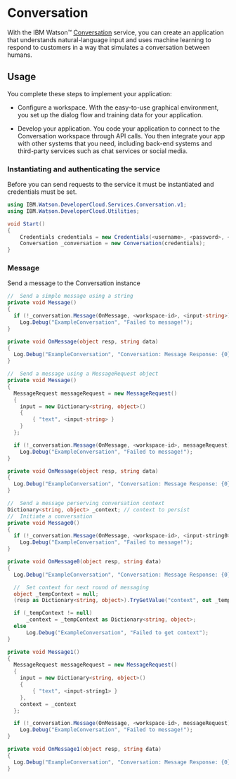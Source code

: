 # Conversation

With the IBM Watson™ [Conversation][conversation] service, you can create an application that understands natural-language input and uses machine learning to respond to customers in a way that simulates a conversation between humans.

## Usage
You complete these steps to implement your application:

* Configure a workspace. With the easy-to-use graphical environment, you set up the dialog flow and training data for your application.

* Develop your application. You code your application to connect to the Conversation workspace through API calls. You then integrate your app with other systems that you need, including back-end systems and third-party services such as chat services or social media.

### Instantiating and authenticating the service
Before you can send requests to the service it must be instantiated and credentials must be set.
```cs
using IBM.Watson.DeveloperCloud.Services.Conversation.v1;
using IBM.Watson.DeveloperCloud.Utilities;

void Start()
{
    Credentials credentials = new Credentials(<username>, <password>, <url>);
    Conversation _conversation = new Conversation(credentials);
}
```

### Message
Send a message to the Conversation instance
```cs
//  Send a simple message using a string
private void Message()
{
  if (!_conversation.Message(OnMessage, <workspace-id>, <input-string>))
    Log.Debug("ExampleConversation", "Failed to message!");
}

private void OnMessage(object resp, string data)
{
  Log.Debug("ExampleConversation", "Conversation: Message Response: {0}", data);
}
```
```cs
//  Send a message using a MessageRequest object
private void Message()
{
  MessageRequest messageRequest = new MessageRequest()
  {
    input = new Dictionary<string, object>()
    {
        { "text", <input-string> }
    }
  };

  if (!_conversation.Message(OnMessage, <workspace-id>, messageRequest))
    Log.Debug("ExampleConversation", "Failed to message!");
}

private void OnMessage(object resp, string data)
{
  Log.Debug("ExampleConversation", "Conversation: Message Response: {0}", data);
}
```
```cs
//  Send a message perserving conversation context
Dictionary<string, object> _context; // context to persist
//  Initiate a conversation
private void Message0()
{
  if (!_conversation.Message(OnMessage, <workspace-id>, <input-string0>))
    Log.Debug("ExampleConversation", "Failed to message!");
}

private void OnMessage0(object resp, string data)
{
  Log.Debug("ExampleConversation", "Conversation: Message Response: {0}", data);

  //  Set context for next round of messaging
  object _tempContext = null;
  (resp as Dictionary<string, object>).TryGetValue("context", out _tempContext);

  if (_tempContext != null)
      _context = _tempContext as Dictionary<string, object>;
  else
      Log.Debug("ExampleConversation", "Failed to get context");
}

private void Message1()
{
  MessageRequest messageRequest = new MessageRequest()
  {
    input = new Dictionary<string, object>()
    {
        { "text", <input-string1> }
    },
    context = _context
  };

  if (!_conversation.Message(OnMessage, <workspace-id>, messageRequest))
    Log.Debug("ExampleConversation", "Failed to message!");
}

private void OnMessage1(object resp, string data)
{
  Log.Debug("ExampleConversation", "Conversation: Message Response: {0}", data);
}
```

[conversation]: https://console.bluemix.net/docs/services/conversation/index.html
